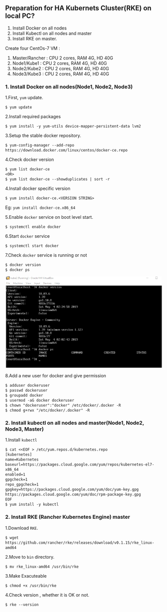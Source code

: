 ## Preparation for HA Kubernets Cluster(RKE) on local PC?
1. Install Docker on all nodes
2. Install Kubectl on all nodes and master
3. Install RKE on master.
 
Create four CentOs-7 VM :
1. Master/Rancher : CPU 2 cores, RAM 4G, HD 40G
2. Node1/Kube1 : CPU 2 cores, RAM 4G, HD 40G
3. Node2/Kube2 : CPU 2 cores, RAM 4G, HD 40G
4. Node3/Kube3 : CPU 2 cores, RAM 4G, HD 40G

### 1. Install Docker on all nodes(Node1, Node2, Node3)
1.First, `yum` update.
 ```
$ yum update
 ```
2.Install required packages
```
$ yum install -y yum-utils device-mapper-persistent-data lvm2
```
3.Setup the stable docker repository.
```
$ yum-config-manager --add-repo https://download.docker.com/linux/centos/docker-ce.repo
```
4.Check docker version
```
$ yum list docker-ce
<OR>    
$ yum list docker-ce --showduplicates | sort -r
```
4.Install docker specific version
```
$ yum install docker-ce.<VERSION STRING>
```
Eg: `yum install docker-ce.x86_64`

5.Enable `docker` service on boot level start.
```
$ systemctl enable docker
```
6.Start `docker` service
```
$ systemctl start docker 
```
7.Check `docker` service is running or not
```
$ docker version
$ docker ps
```
![Docker](/docker-snp.png)

8.Add a new user for docker and give permission
```
$ adduser dockeruser
$ passwd dockeruser
$ groupadd docker
$ usermod -aG docker dockeruser
$ chown "dockeruser":"docker" /etc/docker/.docker -R
$ chmod g+rwx "/etc/docker/.docker" -R
```

### 2. Install kubectl on all nodes and master(Node1, Node2, Node3, Master)
1.Install `kubectl`
```
$ cat <<EOF > /etc/yum.repos.d/kubernetes.repo
[kubernetes]
name=Kubernetes
baseurl=https://packages.cloud.google.com/yum/repos/kubernetes-el7-x86_64
enabled=1
gpgcheck=1
repo_gpgcheck=1
gpgkey=https://packages.cloud.google.com/yum/doc/yum-key.gpg https://packages.cloud.google.com/yum/doc/rpm-package-key.gpg
EOF
$ yum install -y kubectl
```

### 2. Install RKE (Rancher Kubernetes Engine) master

1.Download `RKE`.
```
$ wget https://github.com/rancher/rke/releases/download/v0.1.15/rke_linux-amd64
```
2.Move to `bin` directory.
```
$ mv rke_linux-amd64 /usr/bin/rke
```
3.Make Exacuteable
```
$ chmod +x /usr/bin/rke
```
4.Check version , whether it is OK or not.
```
$ rke --version
```


